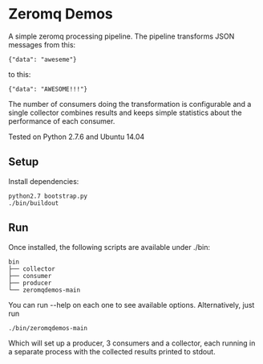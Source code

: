 Zeromq Demos
============

A simple zeromq processing pipeline. The pipeline transforms JSON messages
from this:

    {"data": "aweseme"}

to this:

    {"data": "AWESOME!!!"}

The number of consumers doing the transformation is configurable and a single
collector combines results and keeps simple statistics about the performance
of each consumer.

Tested on Python 2.7.6 and Ubuntu 14.04

Setup
-----

Install dependencies:

    python2.7 bootstrap.py
    ./bin/buildout

Run
---

Once installed, the following scripts are available under ./bin:

    bin
    ├── collector
    ├── consumer
    ├── producer
    └── zeromqdemos-main

You can run --help on each one to see available options. Alternatively,
just run

    ./bin/zeromqdemos-main

Which will set up a producer, 3 consumers and a collector, each running in
a separate process with the collected results printed to stdout.
